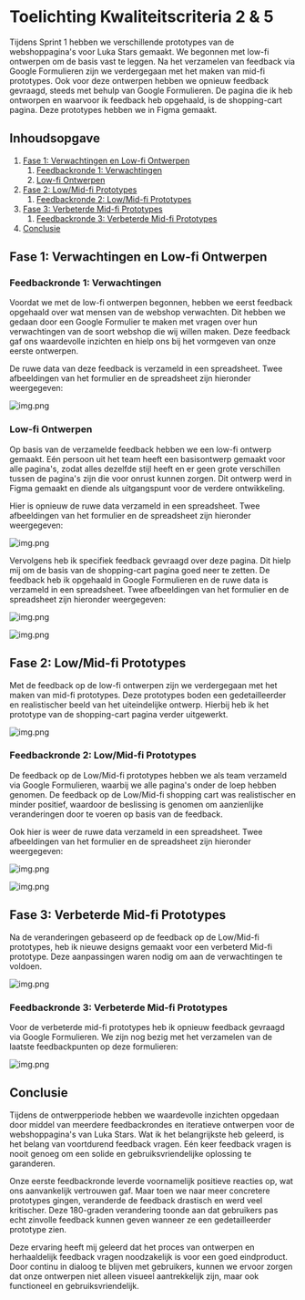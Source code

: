 # Toelichting Kwaliteitscriteria 2 & 5

Tijdens Sprint 1 hebben we verschillende prototypes van de webshoppagina's voor Luka Stars gemaakt. We
begonnen met low-fi ontwerpen om de basis vast te leggen. Na het verzamelen van feedback via Google
Formulieren zijn we verdergegaan met het maken van mid-fi prototypes. Ook voor deze ontwerpen hebben we
opnieuw feedback gevraagd, steeds met behulp van Google Formulieren. De pagina die ik heb ontworpen en
waarvoor ik feedback heb opgehaald, is de shopping-cart pagina. Deze prototypes hebben we in Figma gemaakt.

## Inhoudsopgave

1. [Fase 1: Verwachtingen en Low-fi Ontwerpen](#fase-1-verwachtingen-en-low-fi-ontwerpen)
    1. [Feedbackronde 1: Verwachtingen](#feedbackronde-1-verwachtingen)
    2. [Low-fi Ontwerpen](#low-fi-ontwerpen)
2. [Fase 2: Low/Mid-fi Prototypes](#fase-2-lowmid-fi-prototypes)
    1. [Feedbackronde 2: Low/Mid-fi Prototypes](#feedbackronde-2-lowmid-fi-prototypes)
3. [Fase 3: Verbeterde Mid-fi Prototypes](#fase-3-verbeterde-mid-fi-prototypes)
    1. [Feedbackronde 3: Verbeterde Mid-fi Prototypes](#feedbackronde-3-verbeterde-mid-fi-prototypes)
4. [Conclusie](#conclusie)

## Fase 1: Verwachtingen en Low-fi Ontwerpen

### Feedbackronde 1: Verwachtingen

Voordat we met de low-fi ontwerpen begonnen, hebben we eerst feedback opgehaald over wat mensen van de webshop
verwachten. Dit hebben we gedaan door een Google Formulier te maken met vragen over hun verwachtingen van de
soort webshop die wij willen maken. Deze feedback gaf ons waardevolle inzichten en hielp ons bij het vormgeven
van onze eerste ontwerpen.

De ruwe data van deze feedback is verzameld in een spreadsheet. Twee afbeeldingen van het formulier en de
spreadsheet zijn hieronder weergegeven:

![img.png](afbeeldingen/form-image-pre-fase.png)

### Low-fi Ontwerpen

Op basis van de verzamelde feedback hebben we een low-fi ontwerp gemaakt. Eén persoon uit het team heeft een
basisontwerp gemaakt voor alle pagina's, zodat alles dezelfde stijl heeft en er geen grote verschillen tussen
de pagina's zijn die voor onrust kunnen zorgen. Dit ontwerp werd in Figma gemaakt en diende als uitgangspunt
voor de verdere ontwikkeling.

Hier is opnieuw de ruwe data verzameld in een spreadsheet. Twee afbeeldingen van het formulier en de
spreadsheet zijn hieronder weergegeven:

![img.png](afbeeldingen/design-fase-1.png)

Vervolgens heb ik specifiek feedback gevraagd over deze pagina. Dit hielp mij om de basis van de shopping-cart
pagina goed neer te zetten. De
feedback heb ik opgehaald in Google Formulieren en de ruwe data is verzameld in een spreadsheet. Twee
afbeeldingen van het formulier en de spreadsheet zijn hieronder weergegeven:

![img.png](afbeeldingen/form-image-fase-1.png)

![img.png](afbeeldingen/feedback-result-fase-1.png)

## Fase 2: Low/Mid-fi Prototypes

Met de feedback op de low-fi ontwerpen zijn we verdergegaan met het maken van mid-fi prototypes. Deze
prototypes boden een gedetailleerder en realistischer beeld van het uiteindelijke ontwerp. Hierbij heb ik het
prototype van de shopping-cart pagina verder uitgewerkt.

![img.png](afbeeldingen/design-fase-2.png)

### Feedbackronde 2: Low/Mid-fi Prototypes

De feedback op de Low/Mid-fi prototypes hebben we als team verzameld via Google Formulieren, waarbij we alle
pagina's onder de loep hebben genomen. De feedback op de Low/Mid-fi shopping cart was realistischer en minder
positief, waardoor de beslissing is genomen om aanzienlijke veranderingen door te voeren op basis van de
feedback.

Ook hier is weer de ruwe data verzameld in een spreadsheet. Twee afbeeldingen van het formulier en de
spreadsheet zijn hieronder weergegeven:

![img.png](afbeeldingen/form-image-fase-2.png)

![img.png](afbeeldingen/feedback-result-fase-2.png)

## Fase 3: Verbeterde Mid-fi Prototypes

Na de veranderingen gebaseerd op de feedback op de Low/Mid-fi prototypes, heb ik nieuwe designs gemaakt voor
een
verbeterd Mid-fi prototype. Deze aanpassingen waren nodig om aan de verwachtingen te voldoen.

![img.png](afbeeldingen/design-fase-3.png)

### Feedbackronde 3: Verbeterde Mid-fi Prototypes

Voor de verbeterde mid-fi prototypes heb ik opnieuw feedback gevraagd via Google Formulieren. We zijn nog
bezig met het verzamelen van de laatste feedbackpunten op deze formulieren:

![img.png](afbeeldingen/form-image-fase-3.png)

## Conclusie

Tijdens de ontwerpperiode hebben we waardevolle inzichten opgedaan door middel van meerdere feedbackrondes en
iteratieve ontwerpen voor de webshoppagina's van Luka Stars. Wat ik het belangrijkste heb geleerd, is het
belang van voortdurend feedback vragen. Eén keer feedback vragen is nooit genoeg om een solide en
gebruiksvriendelijke oplossing te garanderen.

Onze eerste feedbackronde leverde voornamelijk positieve reacties op, wat ons aanvankelijk vertrouwen gaf.
Maar toen we naar meer concretere prototypes gingen, veranderde de feedback drastisch en werd veel
kritischer. Deze 180-graden verandering toonde aan dat gebruikers pas echt zinvolle feedback kunnen geven
wanneer ze een gedetailleerder prototype zien.

Deze ervaring heeft mij geleerd dat het proces van ontwerpen en herhaaldelijk feedback vragen
noodzakelijk is voor een goed eindproduct. Door continu in dialoog te blijven met gebruikers, kunnen we
ervoor zorgen dat onze ontwerpen niet alleen visueel aantrekkelijk zijn, maar ook functioneel en
gebruiksvriendelijk.